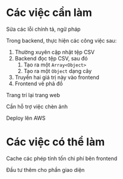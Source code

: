 # Các việc cần làm

Sửa các lỗi chính tả, ngữ pháp

Trong backend, thực hiện các công việc sau:

1. Thường xuyên cập nhật tệp CSV
2. Backend đọc tệp CSV, sau đó
   1. Tạo ra một `Array<Object>`
   2. Tạo ra một `Object` dạng cây
3. Truyền hai giá trị này vào frontend
4. Frontend vẽ phả đồ

Trang trí lại trang web

Cần hỗ trợ việc chèn ảnh

Deploy lên AWS

# Các việc có thể làm

Cache các phép tính tốn chi phí bên frontend

Đầu tư thêm cho phần giao diện
